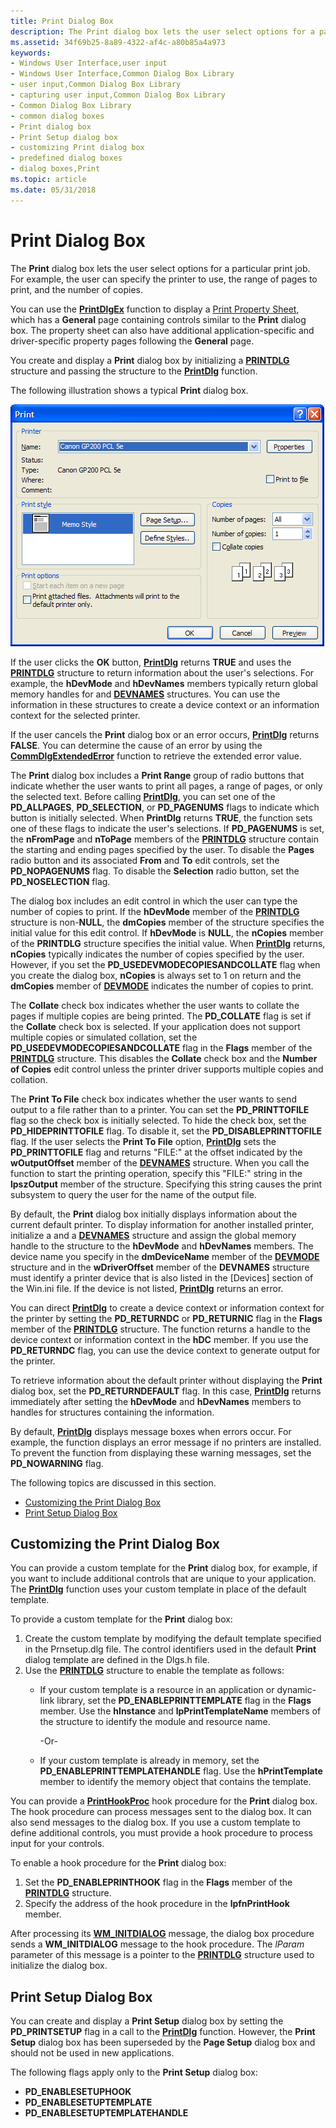 ```yaml
---
title: Print Dialog Box
description: The Print dialog box lets the user select options for a particular print job.
ms.assetid: 34f69b25-8a89-4322-af4c-a80b85a4a973
keywords:
- Windows User Interface,user input
- Windows User Interface,Common Dialog Box Library
- user input,Common Dialog Box Library
- capturing user input,Common Dialog Box Library
- Common Dialog Box Library
- common dialog boxes
- Print dialog box
- Print Setup dialog box
- customizing Print dialog box
- predefined dialog boxes
- dialog boxes,Print
ms.topic: article
ms.date: 05/31/2018
---
```


# Print Dialog Box

The **Print** dialog box lets the user select options for a particular print job. For example, the user can specify the printer to use, the range of pages to print, and the number of copies.

You can use the [**PrintDlgEx**](https://msdn.microsoft.com/library/ms646942(v=VS.85).aspx) function to display a [Print Property Sheet](print-property-sheet.md), which has a **General** page containing controls similar to the **Print** dialog box. The property sheet can also have additional application-specific and driver-specific property pages following the **General** page.

You create and display a **Print** dialog box by initializing a [**PRINTDLG**](/windows/win32/api/commdlg/ns-commdlg-printdlga) structure and passing the structure to the [**PrintDlg**](https://msdn.microsoft.com/library/ms646940(v=VS.85).aspx) function.

The following illustration shows a typical **Print** dialog box.

![print dialog box](images/printdialogboxxp.png)

If the user clicks the **OK** button, [**PrintDlg**](https://msdn.microsoft.com/library/ms646940(v=VS.85).aspx) returns **TRUE** and uses the [**PRINTDLG**](/windows/win32/api/commdlg/ns-commdlg-printdlga) structure to return information about the user's selections. For example, the **hDevMode** and **hDevNames** members typically return global memory handles for and [**DEVNAMES**](/windows/win32/api/commdlg/ns-commdlg-devnames) structures. You can use the information in these structures to create a device context or an information context for the selected printer.

If the user cancels the **Print** dialog box or an error occurs, [**PrintDlg**](https://msdn.microsoft.com/library/ms646940(v=VS.85).aspx) returns **FALSE**. You can determine the cause of an error by using the [**CommDlgExtendedError**](/windows/desktop/api/Commdlg/nf-commdlg-commdlgextendederror) function to retrieve the extended error value.

The **Print** dialog box includes a **Print Range** group of radio buttons that indicate whether the user wants to print all pages, a range of pages, or only the selected text. Before calling [**PrintDlg**](https://msdn.microsoft.com/library/ms646940(v=VS.85).aspx), you can set one of the **PD\_ALLPAGES**, **PD\_SELECTION**, or **PD\_PAGENUMS** flags to indicate which button is initially selected. When **PrintDlg** returns **TRUE**, the function sets one of these flags to indicate the user's selections. If **PD\_PAGENUMS** is set, the **nFromPage** and **nToPage** members of the [**PRINTDLG**](/windows/win32/api/commdlg/ns-commdlg-printdlga) structure contain the starting and ending pages specified by the user. To disable the **Pages** radio button and its associated **From** and **To** edit controls, set the **PD\_NOPAGENUMS** flag. To disable the **Selection** radio button, set the **PD\_NOSELECTION** flag.

The dialog box includes an edit control in which the user can type the number of copies to print. If the **hDevMode** member of the [**PRINTDLG**](/windows/win32/api/commdlg/ns-commdlg-printdlga) structure is non-**NULL**, the **dmCopies** member of the structure specifies the initial value for this edit control. If **hDevMode** is **NULL**, the **nCopies** member of the **PRINTDLG** structure specifies the initial value. When [**PrintDlg**](https://msdn.microsoft.com/library/ms646940(v=VS.85).aspx) returns, **nCopies** typically indicates the number of copies specified by the user. However, if you set the **PD\_USEDEVMODECOPIESANDCOLLATE** flag when you create the dialog box, **nCopies** is always set to 1 on return and the **dmCopies** member of [**DEVMODE**](https://docs.microsoft.com/windows/win32/api/wingdi/ns-wingdi-devmodea) indicates the number of copies to print.

The **Collate** check box indicates whether the user wants to collate the pages if multiple copies are being printed. The **PD\_COLLATE** flag is set if the **Collate** check box is selected. If your application does not support multiple copies or simulated collation, set the **PD\_USEDEVMODECOPIESANDCOLLATE** flag in the **Flags** member of the [**PRINTDLG**](/windows/win32/api/commdlg/ns-commdlg-printdlga) structure. This disables the **Collate** check box and the **Number of Copies** edit control unless the printer driver supports multiple copies and collation.

The **Print To File** check box indicates whether the user wants to send output to a file rather than to a printer. You can set the **PD\_PRINTTOFILE** flag so the check box is initially selected. To hide the check box, set the **PD\_HIDEPRINTTOFILE** flag. To disable it, set the **PD\_DISABLEPRINTTOFILE** flag. If the user selects the **Print To File** option, [**PrintDlg**](https://msdn.microsoft.com/library/ms646940(v=VS.85).aspx) sets the **PD\_PRINTTOFILE** flag and returns "FILE:" at the offset indicated by the **wOutputOffset** member of the [**DEVNAMES**](/windows/win32/api/commdlg/ns-commdlg-devnames) structure. When you call the function to start the printing operation, specify this "FILE:" string in the **lpszOutput** member of the structure. Specifying this string causes the print subsystem to query the user for the name of the output file.

By default, the **Print** dialog box initially displays information about the current default printer. To display information for another installed printer, initialize a and a [**DEVNAMES**](/windows/win32/api/commdlg/ns-commdlg-devnames) structure and assign the global memory handle to the structure to the **hDevMode** and **hDevNames** members. The device name you specify in the **dmDeviceName** member of the [**DEVMODE**](https://docs.microsoft.com/windows/win32/api/wingdi/ns-wingdi-devmodea) structure and in the **wDriverOffset** member of the **DEVNAMES** structure must identify a printer device that is also listed in the \[Devices\] section of the Win.ini file. If the device is not listed, [**PrintDlg**](https://msdn.microsoft.com/library/ms646940(v=VS.85).aspx) returns an error.

You can direct [**PrintDlg**](https://msdn.microsoft.com/library/ms646940(v=VS.85).aspx) to create a device context or information context for the printer by setting the **PD\_RETURNDC** or **PD\_RETURNIC** flag in the **Flags** member of the [**PRINTDLG**](/windows/win32/api/commdlg/ns-commdlg-printdlga) structure. The function returns a handle to the device context or information context in the **hDC** member. If you use the **PD\_RETURNDC** flag, you can use the device context to generate output for the printer.

To retrieve information about the default printer without displaying the **Print** dialog box, set the **PD\_RETURNDEFAULT** flag. In this case, [**PrintDlg**](https://msdn.microsoft.com/library/ms646940(v=VS.85).aspx) returns immediately after setting the **hDevMode** and **hDevNames** members to handles for structures containing the information.

By default, [**PrintDlg**](https://msdn.microsoft.com/library/ms646940(v=VS.85).aspx) displays message boxes when errors occur. For example, the function displays an error message if no printers are installed. To prevent the function from displaying these warning messages, set the **PD\_NOWARNING** flag.

The following topics are discussed in this section.

-   [Customizing the Print Dialog Box](#customizing-the-print-dialog-box)
-   [Print Setup Dialog Box](#print-setup-dialog-box)

## Customizing the Print Dialog Box

You can provide a custom template for the **Print** dialog box, for example, if you want to include additional controls that are unique to your application. The [**PrintDlg**](https://msdn.microsoft.com/library/ms646940(v=VS.85).aspx) function uses your custom template in place of the default template.

To provide a custom template for the **Print** dialog box:

1.  Create the custom template by modifying the default template specified in the Prnsetup.dlg file. The control identifiers used in the default **Print** dialog template are defined in the Dlgs.h file.
2.  Use the [**PRINTDLG**](/windows/win32/api/commdlg/ns-commdlg-printdlga) structure to enable the template as follows:
    -   If your custom template is a resource in an application or dynamic-link library, set the **PD\_ENABLEPRINTTEMPLATE** flag in the **Flags** member. Use the **hInstance** and **lpPrintTemplateName** members of the structure to identify the module and resource name.

        -Or-

    -   If your custom template is already in memory, set the **PD\_ENABLEPRINTTEMPLATEHANDLE** flag. Use the **hPrintTemplate** member to identify the memory object that contains the template.

You can provide a [**PrintHookProc**](https://msdn.microsoft.com/library/ms646944(v=VS.85).aspx) hook procedure for the **Print** dialog box. The hook procedure can process messages sent to the dialog box. It can also send messages to the dialog box. If you use a custom template to define additional controls, you must provide a hook procedure to process input for your controls.

To enable a hook procedure for the **Print** dialog box:

1.  Set the **PD\_ENABLEPRINTHOOK** flag in the **Flags** member of the [**PRINTDLG**](/windows/win32/api/commdlg/ns-commdlg-printdlga) structure.
2.  Specify the address of the hook procedure in the **lpfnPrintHook** member.

After processing its [**WM\_INITDIALOG**](wm-initdialog.md) message, the dialog box procedure sends a **WM\_INITDIALOG** message to the hook procedure. The *lParam* parameter of this message is a pointer to the [**PRINTDLG**](/windows/win32/api/commdlg/ns-commdlg-printdlga) structure used to initialize the dialog box.

## Print Setup Dialog Box

You can create and display a **Print Setup** dialog box by setting the **PD\_PRINTSETUP** flag in a call to the [**PrintDlg**](https://msdn.microsoft.com/library/ms646940(v=VS.85).aspx) function. However, the **Print Setup** dialog box has been superseded by the **Page Setup** dialog box and should not be used in new applications.

The following flags apply only to the **Print Setup** dialog box:

-   **PD\_ENABLESETUPHOOK**
-   **PD\_ENABLESETUPTEMPLATE**
-   **PD\_ENABLESETUPTEMPLATEHANDLE**

 

 




